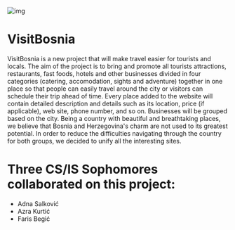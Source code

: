 ![img](https://user-images.githubusercontent.com/73107935/121727299-029f0280-caec-11eb-8ed2-0a709928395c.png)
# VisitBosnia
VisitBosnia is a new project that will make travel easier for tourists and locals. The aim of the project is to bring and promote all tourists attractions, restaurants, fast foods, hotels and other businesses divided in four categories (catering, accomodation, sights and adventure) together in one place so that people can easily travel around the city or visitors can schedule their trip ahead of time. Every place added to the website will contain detailed description and details such as its location, price (if applicable), web site, phone number, and so on. Businesses will be grouped based on the city. Being a country with beautiful and breathtaking places, we believe that Bosnia and Herzegovina's charm are not used to its greatest potential. In order to reduce the difficulties navigating through the country for both groups, we decided to unify all the interesting sites.

# Three CS/IS Sophomores collaborated on this project:
-	Adna Salković
-	Azra Kurtić
-	Faris Begić
